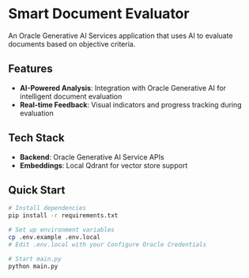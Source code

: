 # Smart Document Evaluator

An Oracle Generative AI Services application that uses AI to evaluate documents based on objective criteria.

## Features

- **AI-Powered Analysis**: Integration with Oracle Generative AI for intelligent document evaluation
- **Real-time Feedback**: Visual indicators and progress tracking during evaluation


## Tech Stack

- **Backend**: Oracle Generative AI Service APIs
- **Embeddings**: Local Qdrant for vector store support

## Quick Start

```bash
# Install dependencies
pip install -r requirements.txt

# Set up environment variables
cp .env.example .env.local
# Edit .env.local with your Configure Oracle Credentials

# Start main.py
python main.py
```
